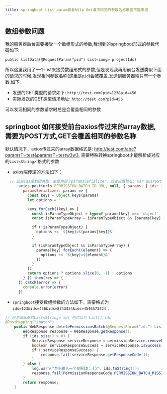```yaml
---
title: springboot List param或者http Get请求相同的参数名称覆盖不能发送
---
```


## 数组参数问题

我的服务器后台需要接受一个数组形式的参数,我想到的springboot形式的参数代码如下:
```
public listData(@RequestParam("pid") List<Long> projectIds)
```
所以这里我用了一个List来接受数组形式的参数,但是发现我再用前台发送类似下面的请求的时候,发现相同参数名称(这里是`pid`)会被覆盖,发送到服务器端只有一个参数,如下:

- 发送的GET类型的请求如下: `http://test.com?pid=123&pid=456`
- 实际发送的GET类型请求地址: `http://test.com?pid=456`

可以发现相同的参数请求时总是会覆盖相同的参数

## springboot 如何接受前台axios传过来的array数据,需要为POST方式,GET会覆盖相同的参数名称

默认情况下，axios传过来的array数据格式是: http://test.com/abc?params[]=test&params[]=testw3w3, 需要特殊转换springboot才能解析成对应的`List<String>` 格式的参数

- axios端传递的方法如下：

```js
  // 此处ids是数组类型，主要用到了paramsSerializer，或者设置地址: var queryString = Object.keys(params).map(key => key + '=' + params[key]).join('&');
      axios.post(urls.PERMISSION_BATCH_ID_URL, null, { params: { ids: ids },
        paramsSerializer: params => {
          const keys = Object.keys(params)
          let options = ''

          keys.forEach((key) => {
            const isParamTypeObject = typeof params[key] === 'object'
            const isParamTypeArray = isParamTypeObject && (params[key].length >= 0)

            if (!isParamTypeObject) {
              options += `${key}=${params[key]}&`
            }

            if (isParamTypeObject && isParamTypeArray) {
              params[key].forEach((element) => {
                options += `${key}=${element}&`
              })
            }
          })
          return options ? options.slice(0, -1) : options
        } }).then(res => {
      }).catch(error => {
        console.error(error)
      })

```

- `springboot`接受数组参数的方法如下，需要格式为`ids=123&ids=456&ids=8743434&ids=4546573424`：

```java
// 经测试此处的List<String> ids 也可以为 List[] ids
@PostMapping("/batch")
    public WebResponse deletePermissionsBatch(@RequestParam("ids") List<String> ids) {
        WebResponse response = WebResponse.getResponse();
        if (ids.size() > 0) {
            ServiceResponse serviceResponse = permissionService.removePermissionBatch(ids);
            boolean serviceResponseSuccess = serviceResponse.isSuccess();
            if (!serviceResponseSuccess) {
                response.fail(serviceResponse.getResponseCode());
            }
        } else {
            log.warn("至少输入一个权限ID: {}", ids.toString());
            response.fail(PermissionResponseCode.PERMISSION_BATCH_MISSING);
        }
        return response;
    }
```